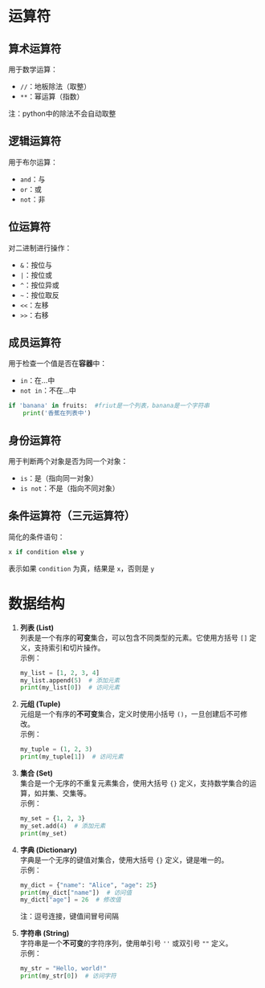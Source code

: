 # 运算符
## **算术运算符**  
用于数学运算：
- `//`：地板除法（取整）
- `**`：幂运算（指数）

注：python中的除法不会自动取整
## **逻辑运算符**  
用于布尔运算：
- `and`：与
- `or`：或
- `not`：非
## **位运算符**  
对二进制进行操作：
- `&`：按位与
- `|`：按位或
- `^`：按位异或
- `~`：按位取反
- `<<`：左移
- `>>`：右移

## **成员运算符**  
用于检查一个值是否在**容器**中：
- `in`：在…中
- `not in`：不在…中

```python
if 'banana' in fruits:  #friut是一个列表，banana是一个字符串
    print('香蕉在列表中')
```
## **身份运算符**  
用于判断两个对象是否为同一个对象：
- `is`：是（指向同一对象）
- `is not`：不是（指向不同对象）

## **条件运算符（三元运算符）**  
简化的条件语句：
```python
x if condition else y
```
表示如果 `condition` 为真，结果是 `x`，否则是 `y`

# 数据结构
1. **列表 (List)**  
   列表是一个有序的**可变**集合，可以包含不同类型的元素。它使用方括号 `[]` 定义，支持索引和切片操作。  
   示例：
   ```python
   my_list = [1, 2, 3, 4]
   my_list.append(5)  # 添加元素
   print(my_list[0])  # 访问元素
   ```

2. **元组 (Tuple)**  
   元组是一个有序的**不可变**集合，定义时使用小括号 `()`，一旦创建后不可修改。  
   示例：
   ```python
   my_tuple = (1, 2, 3)
   print(my_tuple[1])  # 访问元素
   ```

3. **集合 (Set)**  
   集合是一个无序的不重复元素集合，使用大括号 `{}` 定义，支持数学集合的运算，如并集、交集等。  
   示例：
   ```python
   my_set = {1, 2, 3}
   my_set.add(4)  # 添加元素
   print(my_set)
   ```

4. **字典 (Dictionary)**  
   字典是一个无序的键值对集合，使用大括号 `{}` 定义，键是唯一的。  
   示例：
   ```python
   my_dict = {"name": "Alice", "age": 25}
   print(my_dict["name"])  # 访问值
   my_dict["age"] = 26  # 修改值
   ```
   注：逗号连接，键值间冒号间隔
5. **字符串 (String)**  
   字符串是一个**不可变**的字符序列，使用单引号 `''` 或双引号 `""` 定义。  
   示例：
   ```python
   my_str = "Hello, world!"
   print(my_str[0])  # 访问字符
   ```
